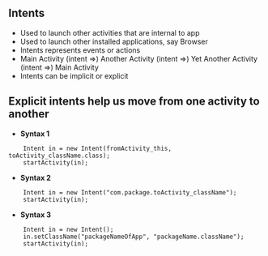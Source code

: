 ## Intents
  - Used to launch other activities that are internal to app
  - Used to launch other installed applications, say Browser
  - Intents represents events or actions
  - Main Activity
      (intent =>) Another Activity
      (intent =>) Yet Another Activity
      (intent =>) Main Activity
  - Intents can be implicit or explicit


## Explicit intents help us move from one activity to another
  - **Syntax 1** 
``` 
	Intent in = new Intent(fromActivity_this, toActivity_className.class);
	startActivity(in);
```
  - **Syntax 2** 
```
	Intent in = new Intent("com.package.toActivity_className");
	startActivity(in);
```
  - **Syntax 3** 
```
	Intent in = new Intent();
	in.setClassName("packageNameOfApp", "packageName.className");
	startActivity(in);						
```
